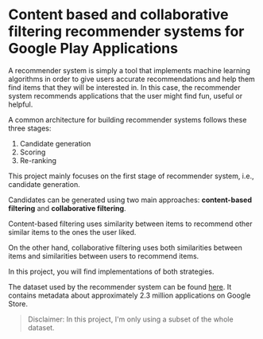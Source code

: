 # Content based and collaborative filtering recommender systems for Google Play Applications

A recommender system is simply a tool that implements machine learning algorithms in order to give users accurate recommendations and help them find items that they will be interested in. In this case, the recommender system recommends applications that the user might find fun, useful or helpful.

A common architecture for building recommender systems follows these three stages:

1. Candidate generation
2. Scoring
3. Re-ranking

This project mainly focuses on the first stage of recommender system, i.e., candidate generation.

Candidates can be generated using two main approaches: **content-based filtering** and **collaborative filtering**.

Content-based filtering uses similarity between items to recommend other similar items to the ones the user liked.

On the other hand, collaborative filtering uses both similarities between items and similarities between users to recommend items.

In this project, you will find implementations of both strategies.

The dataset used by the recommender system can be found [here](https://www.kaggle.com/datasets/gauthamp10/google-playstore-apps). It contains metadata about approximately 2.3 million applications on Google Store.

> Disclaimer: In this project, I'm only using a subset of the whole dataset.
